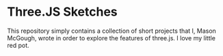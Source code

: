 # Three.JS Sketches
This repository simply contains a collection of short projects that I, Mason McGough, wrote in order to explore the features of three.js. I love my little red pot.